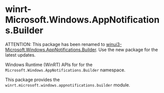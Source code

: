<!-- warning: Please don't edit this file. It was automatically generated. -->

# winrt-Microsoft.Windows.AppNotifications.Builder

ATTENTION: This package has been renamed to
[winui3-Microsoft.Windows.AppNotifications.Builder](https://pypi.org/project/winui3-Microsoft.Windows.AppNotifications.Builder/).
Use the new package for the latest updates.

Windows Runtime (WinRT) APIs for for the `Microsoft.Windows.AppNotifications.Builder` namespace.

This package provides the `winrt.microsoft.windows.appnotifications.builder` module.
